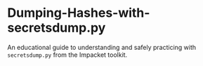 # Dumping-Hashes-with-secretsdump.py
An educational guide to understanding and safely practicing with `secretsdump.py` from the Impacket toolkit.
